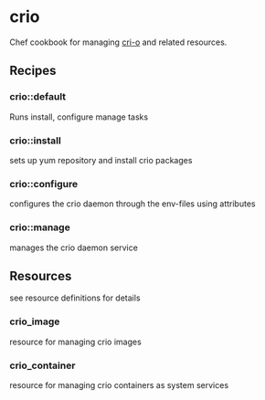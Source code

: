 # crio

Chef cookbook for managing [cri-o](https://cri-o.io) and related resources.

## Recipes

### crio::default

Runs install, configure manage tasks

### crio::install

sets up yum repository and install crio packages

### crio::configure

configures the crio daemon through the env-files using attributes

### crio::manage

manages the crio daemon service

## Resources

see resource definitions for details

### crio\_image

resource for managing crio images

### crio\_container

resource for managing crio containers as system services
